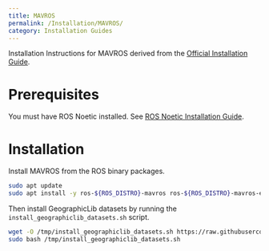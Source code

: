 ```yaml
---
title: MAVROS
permalink: /Installation/MAVROS/
category: Installation Guides
---
```


Installation Instructions for MAVROS derived from the [Official Installation Guide](https://github.com/mavlink/mavros/tree/master/mavros#installation).

# Prerequisites
You must have ROS Noetic installed. See [ROS Noetic Installation Guide](ROS.md).

# Installation
Install MAVROS from the ROS binary packages.
```bash
sudo apt update
sudo apt install -y ros-${ROS_DISTRO}-mavros ros-${ROS_DISTRO}-mavros-extras ros-${ROS_DISTRO}-mavros-msgs
```

Then install GeographicLib datasets by running the `install_geographiclib_datasets.sh` script.
```bash
wget -O /tmp/install_geographiclib_datasets.sh https://raw.githubusercontent.com/mavlink/mavros/master/mavros/scripts/install_geographiclib_datasets.sh
sudo bash /tmp/install_geographiclib_datasets.sh
```
